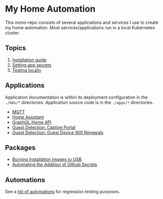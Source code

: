 # My Home Automation

This mono-repo consists of several applications and services I use to create my home automation. Most services/applications run in a local Kubernetes cluster.

## Topics

1. [Installation guide](./docs/installation-guide.md)
1. [Setting app secrets](./docs/secrets-catalog.md)
1. [Testing locally](./docs/testing-apps-locally.md)

## Applications

Application documentation is within its deployment configuration in the `./k8s/*` directories. Application source code is in the `./apps/*` directories.

- [MQTT](./k8s/mqtt/README.md)
- [Home Assistant](./k8s/home-assistant/README.md)
- [GraphQL Home API](./k8s/graphql-api/README.md)
- [Guest Detection: Captive Portal](./k8s/captive-portal/README.md)
- [Guest Detection: Guest Device Wifi Renewals](./k8s/guest-wifi-renewal/README.md)

## Packages

- [Burning Installation Images to USB](./packages/image/README.md)
- [Automating the Addition of Github Secrets](./packages/github-secrets/README.md)

## Automations

See a [list of automations](./docs/automations.md) for regression testing purposes.

